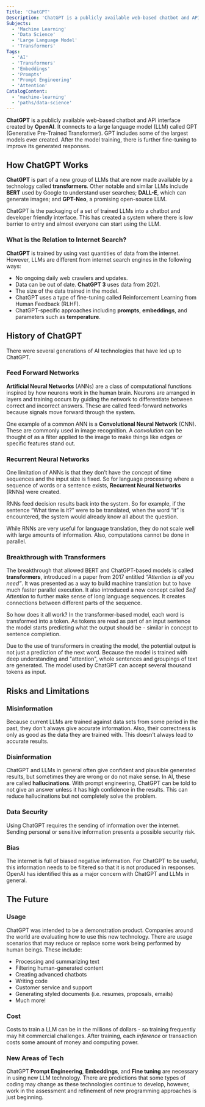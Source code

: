 ```yaml
---
Title: 'ChatGPT'
Description: 'ChatGPT is a publicly available web-based chatbot and API interface created by OpenAI. It connects to a large language model (LLM) called GPT (Generative Pre-Trained Transformer). GPT includes some of the largest models ever created. After the model training, there is further fine-tuning to improve its generated responses.'
Subjects:
  - 'Machine Learning'
  - 'Data Science'
  - 'Large Language Model'
  - 'Transformers'
Tags:
  - 'AI'
  - 'Transformers'
  - 'Embeddings'
  - 'Prompts'
  - 'Prompt Engineering'
  - 'Attention'
CatalogContent:
  - 'machine-learning'
  - 'paths/data-science'
---
```


**ChatGPT** is a publicly available web-based chatbot and API interface created by **OpenAI**. It connects to a large language model (LLM) called GPT (Generative Pre-Trained Transformer). GPT includes some of the largest models ever created. After the model training, there is further fine-tuning to improve its generated responses.

## How ChatGPT Works

**ChatGPT** is part of a new group of LLMs that are now made available by a technology called **transformers**. Other notable and similar LLMs include **BERT** used by Google to understand user searches; **DALL-E**, which can generate images; and **GPT-Neo**, a promising open-source LLM.

ChatGPT is the packaging of a set of trained LLMs into a chatbot and developer friendly interface. This has created a system where there is low barrier to entry and almost everyone can start using the LLM.

### What is the Relation to Internet Search?

**ChatGPT** is trained by using vast quantities of data from the internet. However, LLMs are different from internet search engines in the following ways:

- No ongoing daily web crawlers and updates.
- Data can be out of date. **ChatGPT 3** uses data from 2021.
- The size of the data trained in the model.
- ChatGPT uses a type of fine-tuning called Reinforcement Learning from Human Feedback (RLHF).
- ChatGPT-specific approaches including **prompts**, **embeddings**, and parameters such as **temperature**.

## History of ChatGPT

There were several generations of AI technologies that have led up to ChatGPT.

### Feed Forward Networks

**Artificial Neural Networks** (ANNs) are a class of computational functions inspired by how neurons work in the human brain. Neurons are arranged in layers and training occurs by guiding the network to differentiate between correct and incorrect answers. These are called feed-forward networks because signals move forward through the system.

One example of a common ANN is a **Convolutional Neural Network** (CNN). These are commonly used in image recognition. A _convolution_ can be thought of as a filter applied to the image to make things like edges or specific features stand out.

### Recurrent Neural Networks

One limitation of ANNs is that they don’t have the concept of time sequences and the input size is fixed. So for language processing where a sequence of words or a sentence exists, **Recurrent Neural Networks** (RNNs) were created.

RNNs feed decision results back into the system. So for example, if the sentence “What time is it?” were to be translated, when the word “it” is encountered, the system would already know all about the question.

While RNNs are very useful for language translation, they do not scale well with large amounts of information. Also, computations cannot be done in parallel.

### Breakthrough with Transformers

The breakthrough that allowed BERT and ChatGPT-based models is called **transformers**, introduced in a paper from 2017 entitled _“Attention is all you need”_. It was presented as a way to build machine translation but to have much faster parallel execution. It also introduced a new concept called _Self Attention_ to further make sense of long language sequences. It creates connections between different parts of the sequence.

So how does it all work? In the transformer-based model, each word is transformed into a token. As tokens are read as part of an input sentence the model starts predicting what the output should be - similar in concept to sentence completion.

Due to the use of transformers in creating the model, the potential output is not just a prediction of the next word. Because the model is trained with deep understanding and "attention", whole sentences and groupings of text are generated. The model used by ChatGPT can accept several thousand tokens as input.

## Risks and Limitations

### Misinformation

Because current LLMs are trained against data sets from some period in the past, they don't always give accurate information. Also, their correctness is only as good as the data they are trained with. This doesn't always lead to accurate results.

### Disinformation

ChatGPT and LLMs in general often give confident and plausible generated results, but sometimes they are wrong or do not make sense. In AI, these are called **hallucinations**. With prompt engineering, ChatGPT can be told to not give an answer unless it has high confidence in the results. This can reduce hallucinations but not completely solve the problem.

### Data Security

Using ChatGPT requires the sending of information over the internet. Sending personal or sensitive information presents a possible security risk.

### Bias

The internet is full of biased negative information. For ChatGPT to be useful, this information needs to be filtered so that it is not produced in responses. OpenAI has identified this as a major concern with ChatGPT and LLMs in general.

## The Future

### Usage

ChatGPT was intended to be a demonstration product. Companies around the world are evaluating how to use this new technology. There are usage scenarios that may reduce or replace some work being performed by human beings. These include:

- Processing and summarizing text
- Filtering human-generated content
- Creating advanced chatbots
- Writing code
- Customer service and support
- Generating styled documents (i.e. resumes, proposals, emails)
- Much more!

### Cost

Costs to train a LLM can be in the millions of dollars - so training frequently may hit commercial challenges. After training, each _inference_ or transaction costs some amount of money and computing power.

### New Areas of Tech

ChatGPT **Prompt Engineering**, **Embeddings**, and **Fine tuning** are necessary in using new LLM technology. There are predictions that some types of coding may change as these technologies continue to develop, however, work in the assessment and refinement of new programming approaches is just beginning.
